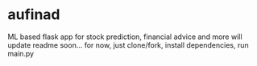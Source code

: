 # aufinad
ML based flask app for stock prediction, financial advice and more
will update readme soon...
for now, just clone/fork, install dependencies, run main.py 
